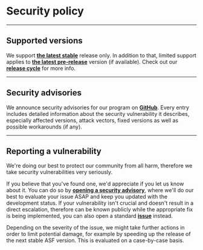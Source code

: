 # Security policy

---

## Supported versions

We support **[the latest stable](https://github.com/JustArchiNET/ArchiSteamFarm/releases/latest)** release only. In addition to that, limited support applies to **[the latest pre-release](https://github.com/JustArchiNET/ArchiSteamFarm/releases)** version (if available). Check out our **[release cycle](https://github.com/JustArchiNET/ArchiSteamFarm/wiki/Release-cycle)** for more info.

---

## Security advisories

We announce security advisories for our program on **[GitHub](https://github.com/JustArchiNET/ArchiSteamFarm/security/advisories)**. Every entry includes detailed information about the security vulnerability it describes, especially affected versions, attack vectors, fixed versions as well as possible workarounds (if any).

---

## Reporting a vulnerability

We're doing our best to protect our community from all harm, therefore we take security vulnerabilities very seriously.

If you believe that you've found one, we'd appreciate if you let us know about it. You can do so by **[opening a security advisory](https://github.com/JustArchiNET/ArchiSteamFarm/security/advisories/new)**, where we'll do our best to evaluate your issue ASAP and keep you updated with the development status. If your vulnerability isn't crucial and doesn't result in a direct escalation, therefore can be known publicly while the appropriate fix is being implemented, you can also open a standard **[issue](https://github.com/JustArchiNET/ArchiSteamFarm/issues/new/choose)** instead.

Depending on the severity of the issue, we might take further actions in order to limit potential damage, for example by speeding up the release of the next stable ASF version. This is evaluated on a case-by-case basis.
